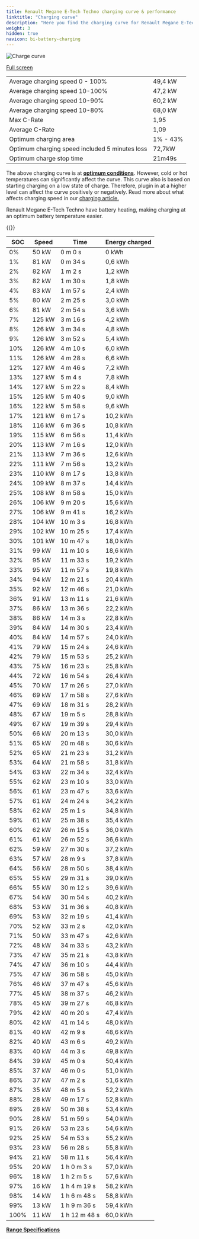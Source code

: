 ```yaml
---
title: Renault Megane E-Tech Techno charging curve & performance
linktitle: "Charging curve"
description: "Here you find the charging curve for Renault Megane E-Tech Techno."
weight: 3
hidden: true
navicon: bi-battery-charging
---
```

<!-- markdownlint-disable MD033 -->
<img src="../chargingcurve.svg" alt="Charge curve" class="img-fluid">

[Full screen](../chargingcurve.svg)


<table class="table table-striped border">
<tbody>
<tr>
<td>Average charging speed 0 - 100%</td><td>49,4 kW</td>
</tr>
<tr>
<td>Average charging speed 10-100%</td><td>47,2 kW</td>
</tr>
<tr>
<td>Average charging speed 10-90%</td><td>60,2 kW</td>
</tr>
<tr>
<td>Average charging speed 10-80%</td><td>68,0 kW</td>
</tr>
<tr>
<td>Max C-Rate</td><td>1,95</td>
</tr>
<tr>
<td>Average C-Rate</td><td>1,09</td>
</tr>
<tr>
<td>Optimum charging area</td><td>1% - 43%</td>
</tr>
<tr>
<td>Optimum charging speed included 5 minutes loss</td><td>72,7kW</td>
</tr>
<tr>
<td>Optimum charge stop time</td><td>21m49s</td>
</tr>
</tbody>
</table>


The above charging curve is at **[optimum conditions](../../../../../technology/battery/charging/#temperature)**. However, cold or hot temperatures can significantly affect the curve. This curve also is based on starting charging on a low state of charge. Therefore, plugin in at a higher level can affect the curve positively or negatively. Read more about what affects charging speed in our [charging article.](../../../../../technology/battery/charging/)


Renault Megane E-Tech Techno have battery heating, making charging at an optimum battery temperature easier.


{{<evkxdisplayaddarticle />}}
<table class="table table-striped border">
<thead>
<tr><th>SOC</th><th>Speed</th><th>Time</th><th>Energy charged</th></tr>
</thead>
<tbody>
<tr>
<td>0%</td><td>50 kW</td><td> 0 m 0 s </td><td>0 kWh </td>
</tr>
<tr>
<td>1%</td><td>81 kW</td><td> 0 m 34 s </td><td>0,6 kWh </td>
</tr>
<tr>
<td>2%</td><td>82 kW</td><td> 1 m 2 s </td><td>1,2 kWh </td>
</tr>
<tr>
<td>3%</td><td>82 kW</td><td> 1 m 30 s </td><td>1,8 kWh </td>
</tr>
<tr>
<td>4%</td><td>83 kW</td><td> 1 m 57 s </td><td>2,4 kWh </td>
</tr>
<tr>
<td>5%</td><td>80 kW</td><td> 2 m 25 s </td><td>3,0 kWh </td>
</tr>
<tr>
<td>6%</td><td>81 kW</td><td> 2 m 54 s </td><td>3,6 kWh </td>
</tr>
<tr>
<td>7%</td><td>125 kW</td><td> 3 m 16 s </td><td>4,2 kWh </td>
</tr>
<tr>
<td>8%</td><td>126 kW</td><td> 3 m 34 s </td><td>4,8 kWh </td>
</tr>
<tr>
<td>9%</td><td>126 kW</td><td> 3 m 52 s </td><td>5,4 kWh </td>
</tr>
<tr>
<td>10%</td><td>126 kW</td><td> 4 m 10 s </td><td>6,0 kWh </td>
</tr>
<tr>
<td>11%</td><td>126 kW</td><td> 4 m 28 s </td><td>6,6 kWh </td>
</tr>
<tr>
<td>12%</td><td>127 kW</td><td> 4 m 46 s </td><td>7,2 kWh </td>
</tr>
<tr>
<td>13%</td><td>127 kW</td><td> 5 m 4 s </td><td>7,8 kWh </td>
</tr>
<tr>
<td>14%</td><td>127 kW</td><td> 5 m 22 s </td><td>8,4 kWh </td>
</tr>
<tr>
<td>15%</td><td>125 kW</td><td> 5 m 40 s </td><td>9,0 kWh </td>
</tr>
<tr>
<td>16%</td><td>122 kW</td><td> 5 m 58 s </td><td>9,6 kWh </td>
</tr>
<tr>
<td>17%</td><td>121 kW</td><td> 6 m 17 s </td><td>10,2 kWh </td>
</tr>
<tr>
<td>18%</td><td>116 kW</td><td> 6 m 36 s </td><td>10,8 kWh </td>
</tr>
<tr>
<td>19%</td><td>115 kW</td><td> 6 m 56 s </td><td>11,4 kWh </td>
</tr>
<tr>
<td>20%</td><td>113 kW</td><td> 7 m 16 s </td><td>12,0 kWh </td>
</tr>
<tr>
<td>21%</td><td>113 kW</td><td> 7 m 36 s </td><td>12,6 kWh </td>
</tr>
<tr>
<td>22%</td><td>111 kW</td><td> 7 m 56 s </td><td>13,2 kWh </td>
</tr>
<tr>
<td>23%</td><td>110 kW</td><td> 8 m 17 s </td><td>13,8 kWh </td>
</tr>
<tr>
<td>24%</td><td>109 kW</td><td> 8 m 37 s </td><td>14,4 kWh </td>
</tr>
<tr>
<td>25%</td><td>108 kW</td><td> 8 m 58 s </td><td>15,0 kWh </td>
</tr>
<tr>
<td>26%</td><td>106 kW</td><td> 9 m 20 s </td><td>15,6 kWh </td>
</tr>
<tr>
<td>27%</td><td>106 kW</td><td> 9 m 41 s </td><td>16,2 kWh </td>
</tr>
<tr>
<td>28%</td><td>104 kW</td><td> 10 m 3 s </td><td>16,8 kWh </td>
</tr>
<tr>
<td>29%</td><td>102 kW</td><td> 10 m 25 s </td><td>17,4 kWh </td>
</tr>
<tr>
<td>30%</td><td>101 kW</td><td> 10 m 47 s </td><td>18,0 kWh </td>
</tr>
<tr>
<td>31%</td><td>99 kW</td><td> 11 m 10 s </td><td>18,6 kWh </td>
</tr>
<tr>
<td>32%</td><td>95 kW</td><td> 11 m 33 s </td><td>19,2 kWh </td>
</tr>
<tr>
<td>33%</td><td>95 kW</td><td> 11 m 57 s </td><td>19,8 kWh </td>
</tr>
<tr>
<td>34%</td><td>94 kW</td><td> 12 m 21 s </td><td>20,4 kWh </td>
</tr>
<tr>
<td>35%</td><td>92 kW</td><td> 12 m 46 s </td><td>21,0 kWh </td>
</tr>
<tr>
<td>36%</td><td>91 kW</td><td> 13 m 11 s </td><td>21,6 kWh </td>
</tr>
<tr>
<td>37%</td><td>86 kW</td><td> 13 m 36 s </td><td>22,2 kWh </td>
</tr>
<tr>
<td>38%</td><td>86 kW</td><td> 14 m 3 s </td><td>22,8 kWh </td>
</tr>
<tr>
<td>39%</td><td>84 kW</td><td> 14 m 30 s </td><td>23,4 kWh </td>
</tr>
<tr>
<td>40%</td><td>84 kW</td><td> 14 m 57 s </td><td>24,0 kWh </td>
</tr>
<tr>
<td>41%</td><td>79 kW</td><td> 15 m 24 s </td><td>24,6 kWh </td>
</tr>
<tr>
<td>42%</td><td>79 kW</td><td> 15 m 53 s </td><td>25,2 kWh </td>
</tr>
<tr>
<td>43%</td><td>75 kW</td><td> 16 m 23 s </td><td>25,8 kWh </td>
</tr>
<tr>
<td>44%</td><td>72 kW</td><td> 16 m 54 s </td><td>26,4 kWh </td>
</tr>
<tr>
<td>45%</td><td>70 kW</td><td> 17 m 26 s </td><td>27,0 kWh </td>
</tr>
<tr>
<td>46%</td><td>69 kW</td><td> 17 m 58 s </td><td>27,6 kWh </td>
</tr>
<tr>
<td>47%</td><td>69 kW</td><td> 18 m 31 s </td><td>28,2 kWh </td>
</tr>
<tr>
<td>48%</td><td>67 kW</td><td> 19 m 5 s </td><td>28,8 kWh </td>
</tr>
<tr>
<td>49%</td><td>67 kW</td><td> 19 m 39 s </td><td>29,4 kWh </td>
</tr>
<tr>
<td>50%</td><td>66 kW</td><td> 20 m 13 s </td><td>30,0 kWh </td>
</tr>
<tr>
<td>51%</td><td>65 kW</td><td> 20 m 48 s </td><td>30,6 kWh </td>
</tr>
<tr>
<td>52%</td><td>65 kW</td><td> 21 m 23 s </td><td>31,2 kWh </td>
</tr>
<tr>
<td>53%</td><td>64 kW</td><td> 21 m 58 s </td><td>31,8 kWh </td>
</tr>
<tr>
<td>54%</td><td>63 kW</td><td> 22 m 34 s </td><td>32,4 kWh </td>
</tr>
<tr>
<td>55%</td><td>62 kW</td><td> 23 m 10 s </td><td>33,0 kWh </td>
</tr>
<tr>
<td>56%</td><td>61 kW</td><td> 23 m 47 s </td><td>33,6 kWh </td>
</tr>
<tr>
<td>57%</td><td>61 kW</td><td> 24 m 24 s </td><td>34,2 kWh </td>
</tr>
<tr>
<td>58%</td><td>62 kW</td><td> 25 m 1 s </td><td>34,8 kWh </td>
</tr>
<tr>
<td>59%</td><td>61 kW</td><td> 25 m 38 s </td><td>35,4 kWh </td>
</tr>
<tr>
<td>60%</td><td>62 kW</td><td> 26 m 15 s </td><td>36,0 kWh </td>
</tr>
<tr>
<td>61%</td><td>61 kW</td><td> 26 m 52 s </td><td>36,6 kWh </td>
</tr>
<tr>
<td>62%</td><td>59 kW</td><td> 27 m 30 s </td><td>37,2 kWh </td>
</tr>
<tr>
<td>63%</td><td>57 kW</td><td> 28 m 9 s </td><td>37,8 kWh </td>
</tr>
<tr>
<td>64%</td><td>56 kW</td><td> 28 m 50 s </td><td>38,4 kWh </td>
</tr>
<tr>
<td>65%</td><td>55 kW</td><td> 29 m 31 s </td><td>39,0 kWh </td>
</tr>
<tr>
<td>66%</td><td>55 kW</td><td> 30 m 12 s </td><td>39,6 kWh </td>
</tr>
<tr>
<td>67%</td><td>54 kW</td><td> 30 m 54 s </td><td>40,2 kWh </td>
</tr>
<tr>
<td>68%</td><td>53 kW</td><td> 31 m 36 s </td><td>40,8 kWh </td>
</tr>
<tr>
<td>69%</td><td>53 kW</td><td> 32 m 19 s </td><td>41,4 kWh </td>
</tr>
<tr>
<td>70%</td><td>52 kW</td><td> 33 m 2 s </td><td>42,0 kWh </td>
</tr>
<tr>
<td>71%</td><td>50 kW</td><td> 33 m 47 s </td><td>42,6 kWh </td>
</tr>
<tr>
<td>72%</td><td>48 kW</td><td> 34 m 33 s </td><td>43,2 kWh </td>
</tr>
<tr>
<td>73%</td><td>47 kW</td><td> 35 m 21 s </td><td>43,8 kWh </td>
</tr>
<tr>
<td>74%</td><td>47 kW</td><td> 36 m 10 s </td><td>44,4 kWh </td>
</tr>
<tr>
<td>75%</td><td>47 kW</td><td> 36 m 58 s </td><td>45,0 kWh </td>
</tr>
<tr>
<td>76%</td><td>46 kW</td><td> 37 m 47 s </td><td>45,6 kWh </td>
</tr>
<tr>
<td>77%</td><td>45 kW</td><td> 38 m 37 s </td><td>46,2 kWh </td>
</tr>
<tr>
<td>78%</td><td>45 kW</td><td> 39 m 27 s </td><td>46,8 kWh </td>
</tr>
<tr>
<td>79%</td><td>42 kW</td><td> 40 m 20 s </td><td>47,4 kWh </td>
</tr>
<tr>
<td>80%</td><td>42 kW</td><td> 41 m 14 s </td><td>48,0 kWh </td>
</tr>
<tr>
<td>81%</td><td>40 kW</td><td> 42 m 9 s </td><td>48,6 kWh </td>
</tr>
<tr>
<td>82%</td><td>40 kW</td><td> 43 m 6 s </td><td>49,2 kWh </td>
</tr>
<tr>
<td>83%</td><td>40 kW</td><td> 44 m 3 s </td><td>49,8 kWh </td>
</tr>
<tr>
<td>84%</td><td>39 kW</td><td> 45 m 0 s </td><td>50,4 kWh </td>
</tr>
<tr>
<td>85%</td><td>37 kW</td><td> 46 m 0 s </td><td>51,0 kWh </td>
</tr>
<tr>
<td>86%</td><td>37 kW</td><td> 47 m 2 s </td><td>51,6 kWh </td>
</tr>
<tr>
<td>87%</td><td>35 kW</td><td> 48 m 5 s </td><td>52,2 kWh </td>
</tr>
<tr>
<td>88%</td><td>28 kW</td><td> 49 m 17 s </td><td>52,8 kWh </td>
</tr>
<tr>
<td>89%</td><td>28 kW</td><td> 50 m 38 s </td><td>53,4 kWh </td>
</tr>
<tr>
<td>90%</td><td>28 kW</td><td> 51 m 59 s </td><td>54,0 kWh </td>
</tr>
<tr>
<td>91%</td><td>26 kW</td><td> 53 m 23 s </td><td>54,6 kWh </td>
</tr>
<tr>
<td>92%</td><td>25 kW</td><td> 54 m 53 s </td><td>55,2 kWh </td>
</tr>
<tr>
<td>93%</td><td>23 kW</td><td> 56 m 28 s </td><td>55,8 kWh </td>
</tr>
<tr>
<td>94%</td><td>21 kW</td><td> 58 m 11 s </td><td>56,4 kWh </td>
</tr>
<tr>
<td>95%</td><td>20 kW</td><td>1 h 0 m 3 s </td><td>57,0 kWh </td>
</tr>
<tr>
<td>96%</td><td>18 kW</td><td>1 h 2 m 5 s </td><td>57,6 kWh </td>
</tr>
<tr>
<td>97%</td><td>16 kW</td><td>1 h 4 m 19 s </td><td>58,2 kWh </td>
</tr>
<tr>
<td>98%</td><td>14 kW</td><td>1 h 6 m 48 s </td><td>58,8 kWh </td>
</tr>
<tr>
<td>99%</td><td>13 kW</td><td>1 h 9 m 36 s </td><td>59,4 kWh </td>
</tr>
<tr>
<td>100%</td><td>11 kW</td><td>1 h 12 m 48 s </td><td>60,0 kWh </td>
</tr>
</tbody>
</table>

<div class="mt-3 mb-3">
<a href="../rangeandconsumption/" class="text-decoration-none text-black">
<strong><i class="bi-arrow-left"></i> Range </strong>
</a>
<a href="../specifications/" class="text-decoration-none text-black float-end">
<strong>Specifications <i class="bi-arrow-right"></i></strong>
</a>
</div>

